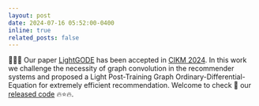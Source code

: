 ```yaml
---
layout: post
date: 2024-07-16 05:52:00-0400 
inline: true
related_posts: false
---
```


:tada::tada::tada: Our paper [LightGODE](https://arxiv.org/abs/2407.18910) has been accepted in [CIKM 2024](https://cikm2024.org/). 
In this work we challenge the necessity of graph convolution in the recommender systems and proposed a Light Post-Training Graph Ordinary-Differential-Equation for extremely efficient recommendation. Welcome to check :eyes: our [released code](https://github.com/DavidZWZ/LightGODE) :fire::star::fire:.
